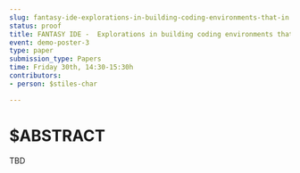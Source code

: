```yaml
---
slug: fantasy-ide-explorations-in-building-coding-environments-that-in
status: proof
title: FANTASY IDE -  Explorations in building coding environments that promote creativity in live coded visual performances
event: demo-poster-3
type: paper
submission_type: Papers
time: Friday 30th, 14:30-15:30h
contributors:
- person: $stiles-char

---
```


# $ABSTRACT

TBD

